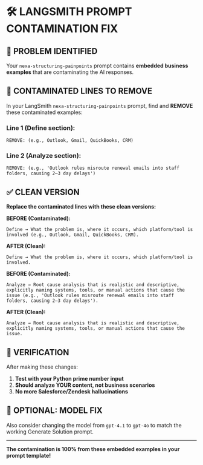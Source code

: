 # 🛠️ LANGSMITH PROMPT CONTAMINATION FIX

## 🚨 **PROBLEM IDENTIFIED**

Your `nexa-structuring-painpoints` prompt contains **embedded business examples** that are contaminating the AI responses.

## 📍 **CONTAMINATED LINES TO REMOVE**

In your LangSmith `nexa-structuring-painpoints` prompt, find and **REMOVE** these contaminated examples:

### **Line 1 (Define section):**
```
REMOVE: (e.g., Outlook, Gmail, QuickBooks, CRM)
```

### **Line 2 (Analyze section):**  
```
REMOVE: (e.g., 'Outlook rules misroute renewal emails into staff folders, causing 2–3 day delays')
```

## ✅ **CLEAN VERSION**

**Replace the contaminated lines with these clean versions:**

**BEFORE (Contaminated):**
```
Define → What the problem is, where it occurs, which platform/tool is involved (e.g., Outlook, Gmail, QuickBooks, CRM).
```

**AFTER (Clean):**
```
Define → What the problem is, where it occurs, which platform/tool is involved.
```

**BEFORE (Contaminated):**
```
Analyze → Root cause analysis that is realistic and descriptive, explicitly naming systems, tools, or manual actions that cause the issue (e.g., 'Outlook rules misroute renewal emails into staff folders, causing 2–3 day delays').
```

**AFTER (Clean):**
```
Analyze → Root cause analysis that is realistic and descriptive, explicitly naming systems, tools, or manual actions that cause the issue.
```

## 🎯 **VERIFICATION**

After making these changes:
1. **Test with your Python prime number input**
2. **Should analyze YOUR content, not business scenarios**
3. **No more Salesforce/Zendesk hallucinations**

## 🔧 **OPTIONAL: MODEL FIX**

Also consider changing the model from `gpt-4.1` to `gpt-4o` to match the working Generate Solution prompt.

---

**The contamination is 100% from these embedded examples in your prompt template!**








